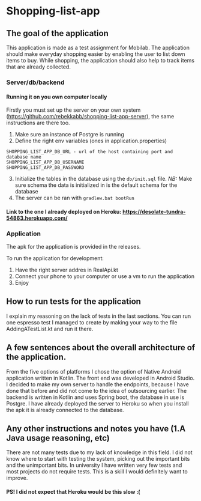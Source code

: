 # Shopping-list-app

## The goal of the application

This application is made as a test assignment for Mobilab. The application should make everyday shopping easier by enabling the user to list down items to buy. While shopping, the application should also help to track items that are already collected.

### Server/db/backend
#### Running it on you own computer locally
Firstly you must set up the server on your own system (https://github.com/rebekkabb/shopping-list-app-server), the same instructions are there too.
1) Make sure an instance of Postgre is running
2) Define the right env variables (ones in application.properties)
```
SHOPPING_LIST_APP_DB_URL - url of the host containing port and database name
SHOPPING_LIST_APP_DB_USERNAME
SHOPPING_LIST_APP_DB_PASSWORD
```
3) Initialize the tables in the database using the `db/init.sql` file. 
*NB:* Make sure schema the data is initialized in is the default schema for the database
4) The server can be ran with `gradlew.bat bootRun`

#### Link to the one I already deployed on Heroku: https://desolate-tundra-54863.herokuapp.com/

### Application
The apk for the application is provided in the releases.

To run the application for development:
1) Have the right server addres in RealApi.kt
2) Connect your phone to your computer or use a vm to run the application
3) Enjoy

## How to run tests for the application
I explain my reasoning on the lack of tests in the last sections. You can run one espresso test I managed to create by making your way to the file AddingATestList.kt and run it there.

## A few sentences about the overall architecture of the application.
From the five options of platforms I chose the option of Native Android application written in Kotlin. The front end was developed in Android Studio. I decided to make my own server to handle the endpoints, because I have done that before and did not come to the idea of outsourcing earlier. The backend is written in Kotlin and uses Spring boot, the database in use is Postgre. I have already deployed the server to Heroku so when you install the apk it is already connected to the database.

## Any other instructions and notes you have (1.A Java usage reasoning, etc)
There are not many tests due to my lack of knowledge in this field. I did not know where to start with testing the system, picking out the important bits and the unimportant bits. In university I have written very few tests and most projects do not require tests.  This is a skill I would definitely want to improve. 

#### PS! I did not expect that Heroku would be this slow :( 
